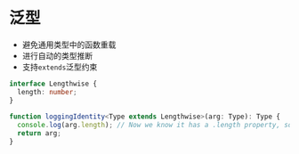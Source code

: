 # 泛型


+ 避免通用类型中的函数重载
+ 进行自动的类型推断
+ 支持`extends`泛型约束
```typescript
interface Lengthwise {
  length: number;
}
 
function loggingIdentity<Type extends Lengthwise>(arg: Type): Type {
  console.log(arg.length); // Now we know it has a .length property, so no more error
  return arg;
}
```
